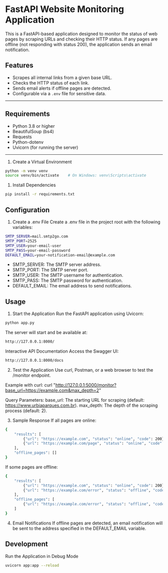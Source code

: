 # FastAPI Website Monitoring Application
This is a FastAPI-based application designed to monitor the status of web pages by scraping URLs and checking their HTTP status. If any pages are offline (not responding with status 200), the application sends an email notification.

## Features

- Scrapes all internal links from a given base URL.
- Checks the HTTP status of each link.
- Sends email alerts if offline pages are detected.
- Configurable via a `.env` file for sensitive data.

---

## Requirements

- Python 3.8 or higher
- BeautifulSoup (bs4)
- Requests
- Python-dotenv
- Uvicorn (for running the server)

---

1. Create a Virtual Environment
```bash
python -m venv venv
source venv/bin/activate    # On Windows: venv\Scripts\activate
```

1. Install Dependencies
```bash
pip install -r requirements.txt
```


## Configuration
1. Create a .env File
Create a .env file in the project root with the following variables:
```bash
SMTP_SERVER=mail.smtp2go.com
SMTP_PORT=2525
SMTP_USER=your-email-user
SMTP_PASS=your-email-password
DEFAULT_EMAIL=your-notification-email@example.com
```

* SMTP_SERVER: The SMTP server address.
* SMTP_PORT: The SMTP server port.
* SMTP_USER: The SMTP username for authentication.
* SMTP_PASS: The SMTP password for authentication.
* DEFAULT_EMAIL: The email address to send notifications.


## Usage
1. Start the Application
Run the FastAPI application using Uvicorn:
```bash
python app.py
```

The server will start and be available at:
```bash
http://127.0.0.1:8000/
```
Interactive API Documentation Access the Swagger UI:
```bash
http://127.0.0.1:8000/docs
```

2. Test the Application
Use curl, Postman, or a web browser to test the /monitor endpoint.

Example with curl:
curl "http://127.0.0.1:5000/monitor?base_url=https://example.com&max_depth=2"

Query Parameters:
base_url: The starting URL for scraping (default: https://www.urbiaparques.com.br).
max_depth: The depth of the scraping process (default: 2).

3. Sample Response
If all pages are online:
```bash
{
    "results": [
        {"url": "https://example.com", "status": "online", "code": 200},
        {"url": "https://example.com/page", "status": "online", "code": 200}
    ],
    "offline_pages": []
}
```

If some pages are offline:
```bash
{
    "results": [
        {"url": "https://example.com", "status": "online", "code": 200},
        {"url": "https://example.com/error", "status": "offline", "code": 404}
    ],
    "offline_pages": [
        {"url": "https://example.com/error", "status": "offline", "code": 404}
    ]
}
```

4. Email Notifications
If offline pages are detected, an email notification will be sent to the address specified in the DEFAULT_EMAIL variable.


## Development
Run the Application in Debug Mode
```bash
uvicorn app:app --reload
```